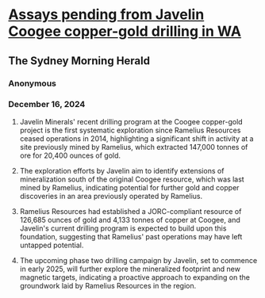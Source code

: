 # [Assays pending from Javelin Coogee copper-gold drilling in WA](https://advance.lexis.com/api/document?collection=news&id=urn:contentItem:6DNF-G411-DY19-C41W-00000-00&context=1519360)
## The Sydney Morning Herald
### Anonymous
### December 16, 2024
1. Javelin Minerals' recent drilling program at the Coogee copper-gold project is the first systematic exploration since Ramelius Resources ceased operations in 2014, highlighting a significant shift in activity at a site previously mined by Ramelius, which extracted 147,000 tonnes of ore for 20,400 ounces of gold.

2. The exploration efforts by Javelin aim to identify extensions of mineralization south of the original Coogee resource, which was last mined by Ramelius, indicating potential for further gold and copper discoveries in an area previously operated by Ramelius.

3. Ramelius Resources had established a JORC-compliant resource of 126,685 ounces of gold and 4,133 tonnes of copper at Coogee, and Javelin's current drilling program is expected to build upon this foundation, suggesting that Ramelius' past operations may have left untapped potential.

4. The upcoming phase two drilling campaign by Javelin, set to commence in early 2025, will further explore the mineralized footprint and new magnetic targets, indicating a proactive approach to expanding on the groundwork laid by Ramelius Resources in the region.